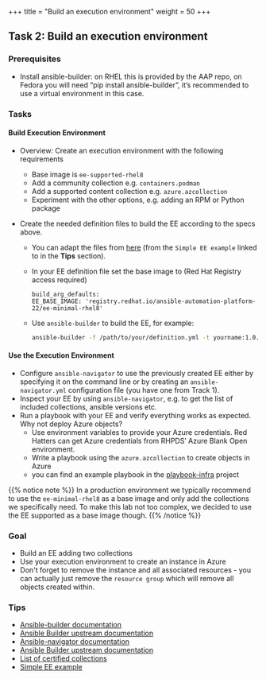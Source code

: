 +++
title = "Build an execution environment"
weight = 50
+++

## Task 2: Build an execution environment

### Prerequisites

* Install ansible-builder: on RHEL this is provided by the AAP repo, on Fedora you will need “pip install ansible-builder”, it’s recommended to use a virtual environment in this case.

### Tasks

#### Build Execution Environment

* Overview: Create an execution environment with the following requirements
  * Base image is `ee-supported-rhel8`
  * Add a community collection e.g. `containers.podman`
  * Add a supported content collection e.g. `azure.azcollection`
  * Experiment with the other options, e.g. adding an RPM or Python package


* Create the needed definition files to build the EE according to the specs above.
  * You can adapt the files from [here](https://gitlab.com/cjung/ansible-ee-intro/-/tree/main/ansible-builder) (from the `Simple EE example` linked to in the **Tips** section).
  * In your EE definition file set the base image to (Red Hat Registry access required)

    ```
    build_arg_defaults:
    EE_BASE_IMAGE: 'registry.redhat.io/ansible-automation-platform-22/ee-minimal-rhel8'
    ```
  * Use `ansible-builder` to build the EE, for example:

      ```bash
      ansible-builder -f /path/to/your/definition.yml -t yourname:1.0.0
      ```
#### Use the Execution Environment

* Configure `ansible-navigator` to use the previously created EE either by specifying it on the command line or by creating an `ansible-navigator.yml` configuration file (you have one from Track 1).
* Inspect your EE by using `ansible-navigator`, e.g. to get the list of included collections, ansible versions etc.
* Run a playbook with your EE and verify everything works as expected. Why not deploy Azure objects?
  * Use environment variables to provide your Azure credentials. Red Hatters can get Azure credentials from RHPDS’ Azure Blank Open environment.
  * Write a playbook using the `azure.azcollection` to create objects in Azure
  * you can find an example playbook in the [playbook-infra](https://github.com/ansible-learnfest/playbooks-infra) project

{{% notice note %}}
In a production environment we typically recommend to use the `ee-minimal-rhel8` as a base image and only add the collections we specifically need. To make this lab not too complex, we decided to use the EE supported as a base image though.
{{% /notice %}}

### Goal

* Build an EE adding two collections
* Use your execution environment to create an instance in Azure
* Don't forget to remove the instance and all associated resources - you can actually just remove the `resource group` which will remove all objects created within.

### Tips

* [Ansible-builder documentation](https://access.redhat.com/documentation/en-us/red_hat_ansible_automation_platform/2.1/html/ansible_builder_guide)
* [Ansible Builder upstream documentation](https://ansible-builder.readthedocs.io/en/stable/index.html)
* [Ansible-navigator documentation](https://access.redhat.com/documentation/en-us/red_hat_ansible_automation_platform/2.1/html/ansible_navigator_creator_guide/index)
* [Ansible Builder upstream documentation](https://ansible-navigator.readthedocs.io/en/latest/)
* [List of certified collections](https://access.redhat.com/articles/3642632)
* [Simple EE example](https://gitlab.com/cjung/ansible-ee-intro)
